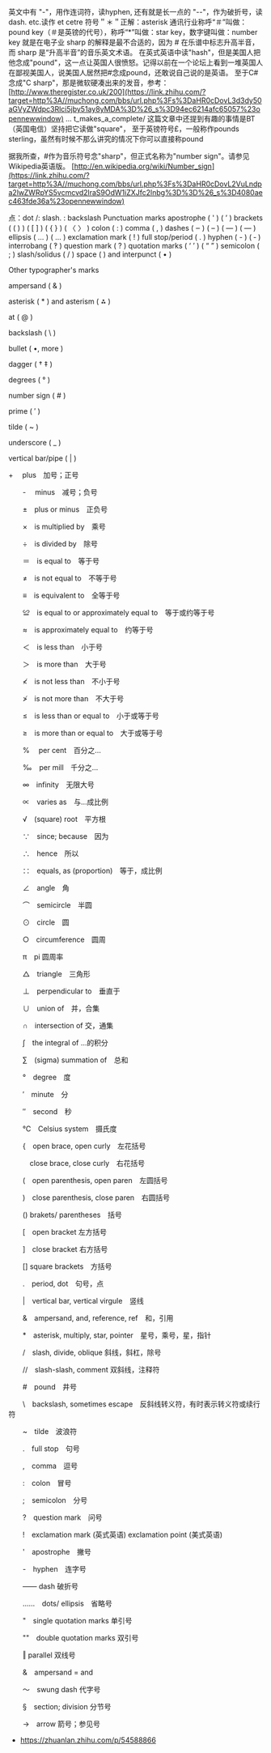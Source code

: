 英文中有 "-"，用作连词符，读hyphen, 还有就是长一点的 "--"，作为破折号，读dash.
etc.读作 et cetre
符号＂＊＂正解：asterisk
通讯行业称呼“＃”叫做：pound key（＃是英镑的代号），称呼“*”叫做：star key，数字键叫做：number key
就是在电子业 sharp 的解释是最不合适的，因为 # 在乐谱中标志升高半音，而 sharp 是“升高半音”的音乐英文术语。
在英式英语中读"hash"，但是美国人把他念成"pound"，这一点让英国人很愤怒。记得以前在一个论坛上看到一堆英国人在鄙视美国人，说美国人居然把#念成pound，还敢说自己说的是英语。
至于C#念成"C sharp"，那是微软硬凑出来的发音，参考：[http://www.theregister.co.uk/200](https://link.zhihu.com/?target=http%3A//muchong.com/bbs/url.php%3Fs%3DaHR0cDovL3d3dy50aGVyZWdpc3Rlci5jby51ay8yMDA%3D%26_s%3D94ec6214afc65057%23opennewwindow) ... t_makes_a_complete/
这篇文章中还提到有趣的事情是BT（英国电信）坚持把它读做"square"，
至于英镑符号£，一般称作pounds sterling，虽然有时候不那么讲究的情况下你可以直接称pound

据我所查，#作为音乐符号念"sharp"，但正式名称为"number sign"。请参见Wikipedia英语版。
[http://en.wikipedia.org/wiki/Number_sign](https://link.zhihu.com/?target=http%3A//muchong.com/bbs/url.php%3Fs%3DaHR0cDovL2VuLndpa2lwZWRpYS5vcmcvd2lraS9OdW1iZXJfc2lnbg%3D%3D%26_s%3D4080aec463fde36a%23opennewwindow)

点：dot
/: slash.
\: backslash
Punctuation marks
apostrophe ( ' ) ( ’ )
brackets ( ( ) ) ( [ ] ) ( { } ) ( 〈 〉 )
colon ( : )
comma ( , )
dashes ( ‒ ) ( – ) ( — ) ( — )
ellipsis ( … ) ( ... )
exclamation mark ( ! )
full stop/period ( . )
hyphen ( - ) ( ‐ )
interrobang ( ‽ )
question mark ( ? )
quotation marks ( ‘ ’ ) ( “ ” )
semicolon ( ; )
slash/solidus ( / )
space ( ) and interpunct ( • )

Other typographer's marks

ampersand ( & )

asterisk ( * ) and asterism ( ⁂ )

at ( @ )

backslash ( \ )

bullet ( •, more )

dagger ( † ‡ )

degrees ( ° )

number sign ( # )

prime ( ′ )

tilde ( ~ )

underscore ( _ )

vertical bar/pipe ( | )

+　 plus　加号；正号

　　-　 minus　减号；负号

　　±　plus or minus　正负号

　　×　is multiplied by　乘号

　　÷　is divided by　除号

　　＝　is equal to　等于号

　　≠　is not equal to　不等于号

　　≡　is equivalent to　全等于号

　　≌　is equal to or approximately equal to　等于或约等于号

　　≈　is approximately equal to　约等于号

　　＜　is less than　小于号

　　＞　is more than　大于号

　　≮　is not less than　不小于号

　　≯　is not more than　不大于号

　　≤　is less than or equal to　小于或等于号

　　≥　is more than or equal to　大于或等于号

　　%　 per cent　百分之…

　　‰　per mill　千分之…

　　∞　infinity　无限大号

　　∝　varies as　与…成比例

　　√　(square) root　平方根

　　∵　since; because　因为

　　∴　hence　所以

　　∷　equals, as (proportion)　等于，成比例

　　∠　angle　角

　　⌒　semicircle　半圆

　　⊙　circle　圆

　　○　circumference　圆周

　　π　pi 圆周率

　　△　triangle　三角形

　　⊥　perpendicular to　垂直于

　　∪　union of　并，合集

　　∩　intersection of 交，通集

　　∫　the integral of …的积分

　　∑　(sigma) summation of　总和

　　°　degree　度

　　′　minute　分

　　″　second　秒

　　℃　Celsius system　摄氏度

　　{　open brace, open curly　左花括号

　　　close brace, close curly　右花括号

　　(　open parenthesis, open paren　左圆括号

　　)　close parenthesis, close paren　右圆括号

　　() brakets/ parentheses　括号

　　[　open bracket 左方括号

　　]　close bracket 右方括号

　　[] square brackets　方括号

　　.　period, dot　句号，点

　　|　vertical bar, vertical virgule　竖线

　　&　ampersand, and, reference, ref　和，引用

　　*　asterisk, multiply, star, pointer　星号，乘号，星，指针

　　/　slash, divide, oblique 斜线，斜杠，除号

　　//　slash-slash, comment 双斜线，注释符

　　#　pound　井号

　　\　backslash, sometimes escape　反斜线转义符，有时表示转义符或续行符

　　~　tilde　波浪符

　　.　full stop　句号

　　,　comma　逗号

　　:　colon　冒号

　　;　semicolon　分号

　　?　question mark　问号

　　!　exclamation mark (英式英语) exclamation point (美式英语)

　　'　apostrophe　撇号

　　-　hyphen　连字号

　　—— dash 破折号

　　……　dots/ ellipsis　省略号

　　"　single quotation marks 单引号

　　""　double quotation marks 双引号

　　‖ parallel 双线号

　　&　ampersand = and

　　～　swung dash 代字号

　　§　section; division 分节号

　　→　arrow 箭号；参见号

- https://zhuanlan.zhihu.com/p/54588866